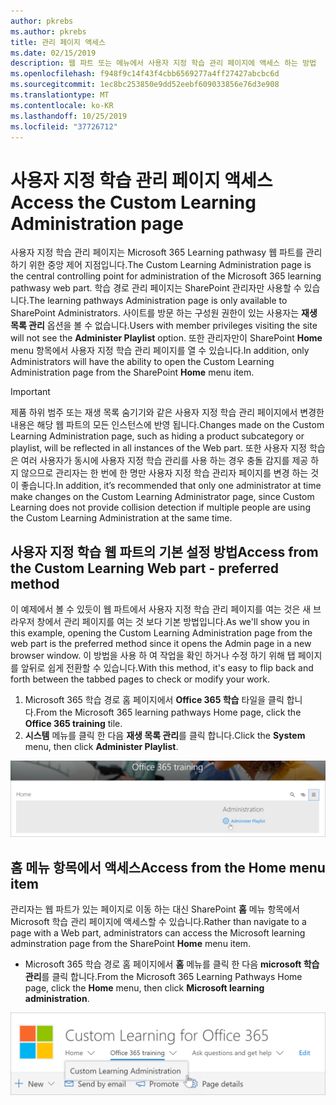 ```yaml
---
author: pkrebs
ms.author: pkrebs
title: 관리 페이지 액세스
ms.date: 02/15/2019
description: 웹 파트 또는 메뉴에서 사용자 지정 학습 관리 페이지에 액세스 하는 방법
ms.openlocfilehash: f948f9c14f43f4cbb6569277a4ff27427abcbc6d
ms.sourcegitcommit: 1ec8bc253850e9dd52eebf609033856e76d3e908
ms.translationtype: MT
ms.contentlocale: ko-KR
ms.lasthandoff: 10/25/2019
ms.locfileid: "37726712"
---
```

# <a name="access-the-custom-learning-administration-page"></a><span data-ttu-id="c07b6-103">사용자 지정 학습 관리 페이지 액세스</span><span class="sxs-lookup"><span data-stu-id="c07b6-103">Access the Custom Learning Administration page</span></span>

<span data-ttu-id="c07b6-104">사용자 지정 학습 관리 페이지는 Microsoft 365 Learning pathwasy 웹 파트를 관리 하기 위한 중앙 제어 지점입니다.</span><span class="sxs-lookup"><span data-stu-id="c07b6-104">The Custom Learning Administration page is the central controlling point for administration of the Microsoft 365 learning pathwasy web part.</span></span> <span data-ttu-id="c07b6-105">학습 경로 관리 페이지는 SharePoint 관리자만 사용할 수 있습니다.</span><span class="sxs-lookup"><span data-stu-id="c07b6-105">The learning pathways Administration page is only available to SharePoint Administrators.</span></span> <span data-ttu-id="c07b6-106">사이트를 방문 하는 구성원 권한이 있는 사용자는 **재생 목록 관리** 옵션을 볼 수 없습니다.</span><span class="sxs-lookup"><span data-stu-id="c07b6-106">Users with member privileges visiting the site will not see the **Administer Playlist** option.</span></span> <span data-ttu-id="c07b6-107">또한 관리자만이 SharePoint **Home** menu 항목에서 사용자 지정 학습 관리 페이지를 열 수 있습니다.</span><span class="sxs-lookup"><span data-stu-id="c07b6-107">In addition, only Administrators will have the ability to open the Custom Learning Administration page from the SharePoint **Home** menu item.</span></span>  

> [!IMPORTANT]
> <span data-ttu-id="c07b6-108">제품 하위 범주 또는 재생 목록 숨기기와 같은 사용자 지정 학습 관리 페이지에서 변경한 내용은 해당 웹 파트의 모든 인스턴스에 반영 됩니다.</span><span class="sxs-lookup"><span data-stu-id="c07b6-108">Changes made on the Custom Learning Administration page, such as hiding a product subcategory or playlist, will be reflected in all instances of the Web part.</span></span> <span data-ttu-id="c07b6-109">또한 사용자 지정 학습은 여러 사용자가 동시에 사용자 지정 학습 관리를 사용 하는 경우 충돌 감지를 제공 하지 않으므로 관리자는 한 번에 한 명만 사용자 지정 학습 관리자 페이지를 변경 하는 것이 좋습니다.</span><span class="sxs-lookup"><span data-stu-id="c07b6-109">In addition, it’s recommended that only one administrator at time make changes on the Custom Learning Administrator page, since Custom Learning does not provide collision detection if multiple people are using the Custom Learning Administration at the same time.</span></span>  

## <a name="access-from-the-custom-learning-web-part---preferred-method"></a><span data-ttu-id="c07b6-110">사용자 지정 학습 웹 파트의 기본 설정 방법</span><span class="sxs-lookup"><span data-stu-id="c07b6-110">Access from the Custom Learning Web part - preferred method</span></span>
<span data-ttu-id="c07b6-111">이 예제에서 볼 수 있듯이 웹 파트에서 사용자 지정 학습 관리 페이지를 여는 것은 새 브라우저 창에서 관리 페이지를 여는 것 보다 기본 방법입니다.</span><span class="sxs-lookup"><span data-stu-id="c07b6-111">As we'll show you in this example, opening the Custom Learning Administration page from the web part is the preferred method since it opens the Admin page in a new browser window.</span></span> <span data-ttu-id="c07b6-112">이 방법을 사용 하 여 작업을 확인 하거나 수정 하기 위해 탭 페이지를 앞뒤로 쉽게 전환할 수 있습니다.</span><span class="sxs-lookup"><span data-stu-id="c07b6-112">With this method, it's easy to flip back and forth between the tabbed pages to check or modify your work.</span></span>  

1. <span data-ttu-id="c07b6-113">Microsoft 365 학습 경로 홈 페이지에서 **Office 365 학습** 타일을 클릭 합니다.</span><span class="sxs-lookup"><span data-stu-id="c07b6-113">From the Microsoft 365 learning pathways Home page, click the **Office 365 training** tile.</span></span>
2. <span data-ttu-id="c07b6-114">**시스템** 메뉴를 클릭 한 다음 **재생 목록 관리**를 클릭 합니다.</span><span class="sxs-lookup"><span data-stu-id="c07b6-114">Click the **System** menu, then click **Administer Playlist**.</span></span> 

![cg-adminaccbtn-.png](media/cg-adminaccbtn.png)

## <a name="access-from-the-home-menu-item"></a><span data-ttu-id="c07b6-116">홈 메뉴 항목에서 액세스</span><span class="sxs-lookup"><span data-stu-id="c07b6-116">Access from the Home menu item</span></span>
<span data-ttu-id="c07b6-117">관리자는 웹 파트가 있는 페이지로 이동 하는 대신 SharePoint **홈** 메뉴 항목에서 Microsoft 학습 관리 페이지에 액세스할 수 있습니다.</span><span class="sxs-lookup"><span data-stu-id="c07b6-117">Rather than navigate to a page with a Web part, administrators can access the Microsoft learning adminstration page from the SharePoint **Home** menu item.</span></span> 

- <span data-ttu-id="c07b6-118">Microsoft 365 학습 경로 홈 페이지에서 **홈** 메뉴를 클릭 한 다음 **microsoft 학습 관리**를 클릭 합니다.</span><span class="sxs-lookup"><span data-stu-id="c07b6-118">From the Microsoft 365 Learning Pathways Home page, click the **Home** menu, then click **Microsoft learning administration**.</span></span>

![cg-adminaccmenu-.png](media/cg-adminaccmenu.png)